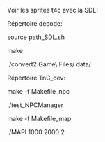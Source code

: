 Voir les sprites t4c avec la SDL:

Répertoire decode:

source path_SDL.sh

make

./convert2 Game\ Files/ data/

Répertoire TnC_dev:

make -f Makefile_npc

./test_NPCManager

make -f Makefile_map

./MAPI 1000 2000 2
